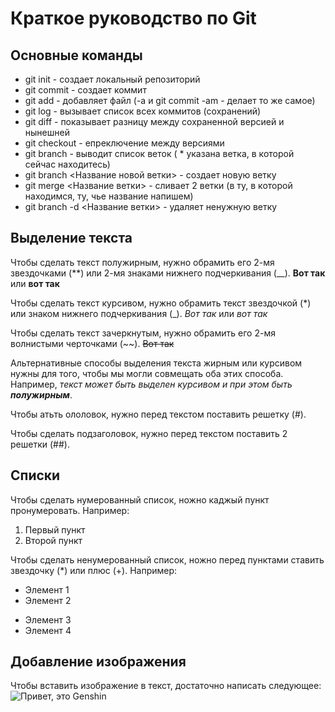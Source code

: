 # Краткое руководство по Git
## Основные команды
* git init - создает локальный репозиторий
* git commit - создает коммит
* git add - добавляет файл (-a и git commit -am - делает то же самое)
* git log - вызывает список всех коммитов (сохранений)
* git diff - показывает разницу между сохраненной версией и нынешней
* git checkout - епреключение между версиями
* git branch - выводит список веток ( * указана ветка, в которой сейчас находитесь)
* git branch <Название новой ветки> - создает новую ветку
* git merge <Название ветки> - сливает 2 ветки (в ту, в которой находимся, ту, чье название напишем)
* git branch -d <Название ветки> - удаляет ненужную ветку
## Выделение текста
Чтобы сделать текст полужирным, нужно обрамить его 2-мя звездочками (**) или 2-мя знаками нижнего подчеркивания (__). **Вот так** или __вот так__

Чтобы сделать текст курсивом, нужно обрамить текст звездочкой (*) или знаком нижнего подчеркивания (_). *Вот так* или _вот так_

Чтобы сделать текст зачеркнутым, нужно обрамить его 2-мя волнистыми черточками (~~). ~~Вот так~~

Альтернативные способы выделения текста жирным или курсивом нужны для того, чтобы мы могли совмещать оба этих способа. Например, _текст может быть выделен курсивом и при этом быть **полужирным**_. 

Чтобы атьть ололовок, нужно перед текстом поставить решетку (#).

Чтобы сделать подзаголовок, нужно перед текстом поставить 2 решетки (##).

## Списки 

Чтобы сделать нумерованный список, ножно каджый пункт пронумеровать. Например:
1. Первый пункт
2. Второй пункт

Чтобы сделать ненумерованный список, ножно перед пунктами ставить звездочку (*) или плюс (+). Например:
* Элемент 1
* Элемент 2
+ Элемент 3
+ Элемент 4

## Добавление изображения
Чтобы вставить изображение в текст, достаточно написать следующее:
![Привет, это Genshin](Gensh.jpg)